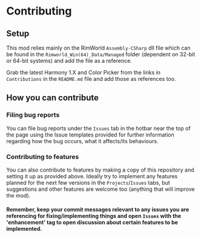 # Contributing

## Setup
This mod relies mainly on the RimWorld `Assembly-CSharp` dll file which can be found in the `Rimworld_Win(64)_Data/Managed` folder (dependent on 32-bit or 64-bit systems) and add the file as a reference. 

Grab the latest Harmony 1.X and Color Picker from the links in `Contributions` in the `README.md` file and add those as references too.

## How you can contribute
### Filing bug reports
You can file bug reports under the `Issues` tab in the hotbar near the top of the page using the Issue templates provided for further information regarding how the bug occurs, what it affects/its behaviours.

### Contributing to features
You can also contribute to features by making a copy of this repository and setting it up as provided above. Ideally try to implement any features planned for the next few versions in the `Projects`/`Issues` tabs, but suggestions and other features are welcome too (anything that will improve the mod).

#### Remember, keep your commit messages relevant to any issues you are referencing for fixing/implementing things and open `Issues` with the 'enhancement' tag to open discussion about certain features to be implemented.

